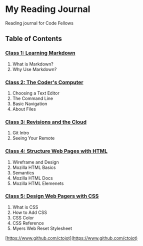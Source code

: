 # My Reading Journal

Reading journal for Code Fellows

## Table of Contents

### [Class 1: Learning Markdown](ctojot.github.io/reading-notes/c1)

1. What is Markdown?
2. Why Use Markdown?

### [Class 2: The Coder's Computer](ctojot.github.io/reading-notes/c2)

1. Choosing a Text Editor
2. The Command Line
3. Basic Navigation
4. About Files

### [Class 3: Revisions and the Cloud](ctojot.github.io/reading-notes/c3)

1. Git Intro
2. Seeing Your Remote

### [Class 4: Structure Web Pages with HTML](ctojot.github.io/reading-notes/c4)

1. Wireframe and Design
2. Mozilla HTML Basics
3. Semantics
4. Mozilla HTML Docs
5. Mozilla HTML Elemenets

### [Class 5: Design Web Pagers with CSS](ctojot.github.io/reading-notes/c5)

1. What is CSS
2. How to Add CSS
3. CSS Color
4. CSS Reference
5. Myers Web Reset Stylesheet

[https://www.github.com/ctojot](https://www.github.com/ctojot)
